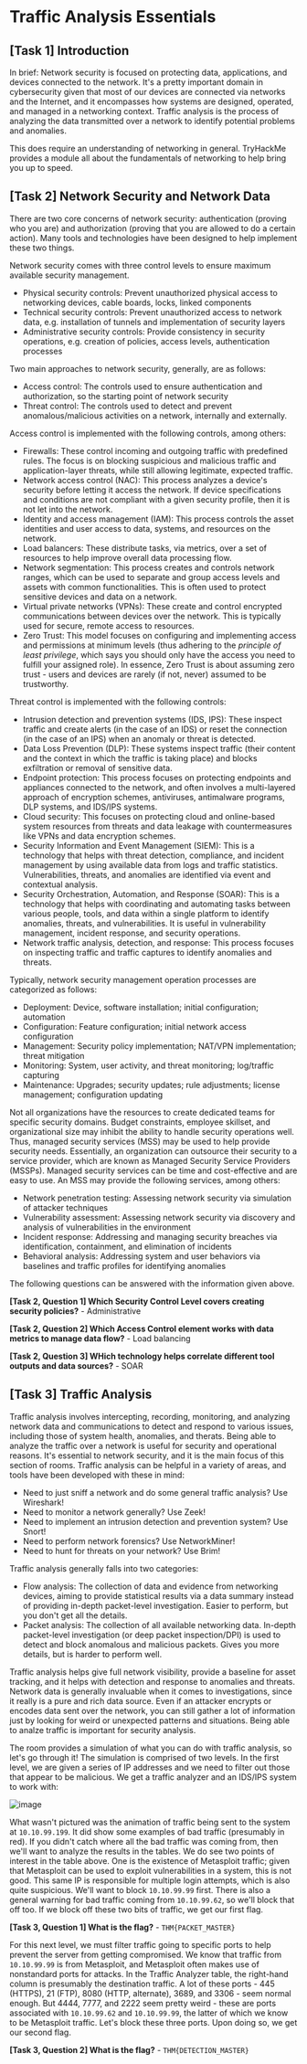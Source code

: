 # Traffic Analysis Essentials

## [Task 1] Introduction

In brief: Network security is focused on protecting data, applications, and devices connected to the network. It's a pretty important domain in cybersecurity given that most of our devices are connected via networks and the Internet, and it encompasses how systems are designed, operated, and managed in a networking context. Traffic analysis is the process of analyzing the data transmitted over a network to identify potential problems and anomalies.

This does require an understanding of networking in general. TryHackMe provides a module all about the fundamentals of networking to help bring you up to speed.

## [Task 2] Network Security and Network Data

There are two core concerns of network security: authentication (proving who you are) and authorization (proving that you are allowed to do a certain action). Many tools and technologies have been designed to help implement these two things.

Network security comes with three control levels to ensure maximum available security management.
- Physical security controls: Prevent unauthorized physical access to networking devices, cable boards, locks, linked components
- Technical security controls: Prevent unauthorized access to network data, e.g. installation of tunnels and implementation of security layers
- Administrative security controls: Provide consistency in security operations, e.g. creation of policies, access levels, authentication processes

Two main approaches to network security, generally, are as follows:
- Access control: The controls used to ensure authentication and authorization, so the starting point of network security
- Threat control: The controls used to detect and prevent anomalous/malicious activities on a network, internally and externally.

Access control is implemented with the following controls, among others:
- Firewalls: These control incoming and outgoing traffic with predefined rules. The focus is on blocking suspicious and malicious traffic and application-layer threats, while still allowing legitimate, expected traffic.
- Network access control (NAC): This process analyzes a device's security before letting it access the network. If device specifications and conditions are not compliant with a given security profile, then it is not let into the network.
- Identity and access management (IAM): This process controls the asset identities and user access to data, systems, and resources on the network.
- Load balancers: These distribute tasks, via metrics, over a set of resources to help improve overall data processing flow.
- Network segmentation: This process creates and controls network ranges, which can be used to separate and group access levels and assets with common functionalities. This is often used to protect sensitive devices and data on a network.
- Virtual private networks (VPNs): These create and control encrypted communications between devices over the network. This is typically used for secure, remote access to resources.
- Zero Trust: This model focuses on configuring and implementing access and permissions at minimum levels (thus adhering to the _principle of least privilege_, which says you should only have the access you need to fulfill your assigned role). In essence, Zero Trust is about assuming zero trust - users and devices are rarely (if not, never) assumed to be trustworthy.

Threat control is implemented with the following controls:
- Intrusion detection and prevention systems (IDS, IPS): These inspect traffic and create alerts (in the case of an IDS) or reset the connection (in the case of an IPS) when an anomaly or threat is detected.
- Data Loss Prevention (DLP): These systems inspect traffic (their content and the context in which the traffic is taking place) and blocks exfiltration or removal of sensitive data.
- Endpoint protection: This process focuses on protecting endpoints and appliances connected to the network, and often involves a multi-layered approach of encryption schemes, antiviruses, antimalware programs, DLP systems, and IDS/IPS systems.
- Cloud security: This focuses on protecting cloud and online-based system resources from threats and data leakage with countermeasures like VPNs and data encryption schemes.
- Security Information and Event Management (SIEM): This is a technology that helps with threat detection, compliance, and incident management by using available data from logs and traffic statistics. Vulnerabilities, threats, and anomalies are identified via event and contextual analysis.
- Security Orchestration, Automation, and Response (SOAR): This is a technology that helps with coordinating and automating tasks between various people, tools, and data within a single platform to identify anomalies, threats, and vulnerabilities. It is useful in vulnerability management, incident response, and security operations.
- Network traffic analysis, detection, and response: This process focuses on inspecting traffic and traffic captures to identify anomalies and threats. 

Typically, network security management operation processes are categorized as follows:
- Deployment: Device, software installation; initial configuration; automation
- Configuration: Feature configuration; initial network access configuration
- Management: Security policy implementation; NAT/VPN implementation; threat mitigation
- Monitoring: System, user activity, and threat monitoring; log/traffic capturing
- Maintenance: Upgrades; security updates; rule adjustments; license management; configuration updating

Not all organizations have the resources to create dedicated teams for specific security domains. Budget constraints, employee skillset, and organizational size may inhibit the ability to handle security operations well. Thus, managed security services (MSS) may be used to help provide security needs. Essentially, an organization can outsource their security to a service provider, which are known as Managed Security Service Providers (MSSPs). Managed security services can be time and cost-effective and are easy to use. An MSS may provide the following services, among others:
- Network penetration testing: Assessing network security via simulation of attacker techniques
- Vulnerability assessment: Assessing network security via discovery and analysis of vulnerabilities in the environment
- Incident response: Addressing and managing security breaches via identification, containment, and elimination of incidents
- Behavioral analysis: Addressing system and user behaviors via baselines and traffic profiles for identifying anomalies

The following questions can be answered with the information given above.

**[Task 2, Question 1] Which Security Control Level covers creating security policies?** - Administrative

**[Task 2, Question 2] Which Access Control element works with data metrics to manage data flow?** - Load balancing

**[Task 2, Question 3] WHich technology helps correlate different tool outputs and data sources?** - SOAR

## [Task 3] Traffic Analysis

Traffic analysis involves intercepting, recording, monitoring, and analyzing network data and communications to detect and respond to various issues, including those of system health, anomalies, and therats. Being able to analyze the traffic over a network is useful for security and operational reasons. It's essential to network security, and it is the main focus of this section of rooms. Traffic analysis can be helpful in a variety of areas, and tools have been developed with these in mind:
- Need to just sniff a network and do some general traffic analysis? Use Wireshark!
- Need to monitor a network generally? Use Zeek!
- Need to implement an intrusion detection and prevention system? Use Snort!
- Need to perform network forensics? Use NetworkMiner!
- Need to hunt for threats on your network? Use Brim!

Traffic analysis generally falls into two categories:
- Flow analysis: The collection of data and evidence from networking devices, aiming to provide statistical results via a data summary instead of providing in-depth packet-level investigation. Easier to perform, but you don't get all the details.
- Packet analysis: The collection of all available networking data. In-depth packet-level investigation (or deep packet inspection/DPI) is used to detect and block anomalous and malicious packets. Gives you more details, but is harder to perform well.

Traffic analysis helps give full network visibility, provide a baseline for asset tracking, and it helps with detection and response to anomalies and threats. Network data is generally invaluable when it comes to investigations, since it really is a pure and rich data source. Even if an attacker encrypts or encodes data sent over the network, you can still gather a lot of information just by looking for weird or unexpected patterns and situations. Being able to analze traffic is important for security analysis.

The room provides a simulation of what you can do with traffic analysis, so let's go through it! The simulation is comprised of two levels. In the first level, we are given a series of IP addresses and we need to filter out those that appear to be malicious. We get a traffic analyzer and an IDS/IPS system to work with:

![image](https://github.com/user-attachments/assets/57f20ad3-72ec-40cc-b461-6a175a5bc510)

What wasn't pictured was the animation of traffic being sent to the system at `10.10.99.199`. It did show some examples of bad traffic (presumably in red). If you didn't catch where all the bad traffic was coming from, then we'll want to analyze the results in the tables. We do see two points of interest in the table above. One is the existence of Metasploit traffic; given that Metasploit can be used to exploit vulnerabilities in a system, this is not good. This same IP is responsible for multiple login attempts, which is also quite suspicious. We'll want to block `10.10.99.99` first. There is also a general warning for bad traffic coming from `10.10.99.62`, so we'll block that off too. If we block off these two bits of traffic, we get our first flag.

**[Task 3, Question 1] What is the flag?** - `THM{PACKET_MASTER}`

For this next level, we must filter traffic going to specific ports to help prevent the server from getting compromised. We know that traffic from `10.10.99.99` is from Metasploit, and Metasploit often makes use of nonstandard ports for attacks. In the Traffic Analyzer table, the right-hand column is presumably the destination traffic. A lot of these ports - 445 (HTTPS), 21 (FTP), 8080 (HTTP, alternate), 3689, and 3306 - seem normal enough. But 4444, 7777, and 2222 seem pretty weird - these are ports associated with `10.10.99.62` and `10.10.99.99`, the latter of which we know to be Metasploit traffic. Let's block these three ports. Upon doing so, we get our second flag.

**[Task 3, Question 2] What is the flag?** - `THM{DETECTION_MASTER}`
